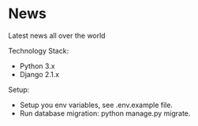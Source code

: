 # News
Latest news all over the world

Technology Stack:
- Python 3.x
- Django 2.1.x

Setup:
- Setup you env variables, see .env.example file.
- Run database migration: python manage.py migrate.

